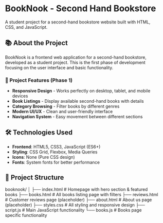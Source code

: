 # BookNook - Second Hand Bookstore

A student project for a second-hand bookstore website built with HTML, CSS, and JavaScript.

## 📚 About the Project

BookNook is a frontend web application for a second-hand bookstore, developed as a student project. This is the first phase of development focusing on the user interface and basic functionality.

### 🎯 Project Features (Phase 1)

- **Responsive Design** - Works perfectly on desktop, tablet, and mobile devices
- **Book Listings** - Display available second-hand books with details
- **Category Browsing** - Filter books by different genres
- **Modern UI/UX** - Clean and user-friendly interface
- **Navigation System** - Easy movement between different sections

## 🛠️ Technologies Used

- **Frontend**: HTML5, CSS3, JavaScript (ES6+)
- **Styling**: CSS Grid, Flexbox, Media Queries
- **Icons**: None (Pure CSS design)
- **Fonts**: System fonts for better performance

## 📁 Project Structure

booknook/
│
├── index.html # Homepage with hero section & featured books
├── books.html # All books listing page with filters
├── reviews.html # Customer reviews page (placeholder)
├── about.html # About us page (placeholder)
├── styles.css # All styling and responsive design
├── script.js # Main JavaScript functionality
└── books.js # Books page specific functionality



